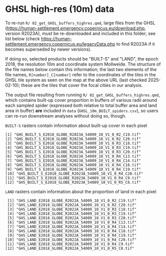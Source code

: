 
# GHSL high-res (10m) data


 To re-run `R/ 02_get_GHSL_buffers_highres.qmd`, large files from the GHSL (<https://human-settlement.emergency.copernicus.eu/download.php>, version R2023A), must be re-downloaded and included in this folder; see list below (check <https://human-settlement.emergency.copernicus.eu/legacyData.php> to find R2023A if it becomes superseded by newer versions).

 If doing so, selected products should be "BUILT-S" and "LAND", the epoch 2018, the resolution 10m and coordinate system Mollweide. The structure of the file names below contain this information; the last two elements of the file names, `R[number]_C[number]` refer to the coordinates of the tiles in the GHSL tile system as seen on the map at the above URL (last checked 2025-02-10); these are the tiles that cover the focal cities in our analysis.

 The output file resulting from running `R/ 02_get_GHSL_buffers_highres.qmd`, which contains built-up cover proportion in buffers of various radii around each sampled spider (expressed both relative to total buffer area and land area in buffer)  **are** included in `data` (`GHSL_10m_BUILT_spiders.csv`), so users can re-run downstream analyses without doing so, though.

`BUILT-S` rasters contain information about built-up cover in each pixel
 ```
 [1] "GHS_BUILT_S_E2018_GLOBE_R2023A_54009_10_V1_0_R2_C19.tif"
 [2] "GHS_BUILT_S_E2018_GLOBE_R2023A_54009_10_V1_0_R2_C20.tif"
 [3] "GHS_BUILT_S_E2018_GLOBE_R2023A_54009_10_V1_0_R3_C18.tif"
 [4] "GHS_BUILT_S_E2018_GLOBE_R2023A_54009_10_V1_0_R3_C19.tif"
 [5] "GHS_BUILT_S_E2018_GLOBE_R2023A_54009_10_V1_0_R3_C20.tif"
 [6] "GHS_BUILT_S_E2018_GLOBE_R2023A_54009_10_V1_0_R4_C13.tif"
 [7] "GHS_BUILT_S_E2018_GLOBE_R2023A_54009_10_V1_0_R4_C14.tif"
 [8] "GHS_BUILT_S_E2018_GLOBE_R2023A_54009_10_V1_0_R4_C18.tif"
 [9] "GHS_BUILT_S_E2018_GLOBE_R2023A_54009_10_V1_0_R4_C19.tif"
[10] "GHS_BUILT_S_E2018_GLOBE_R2023A_54009_10_V1_0_R4_C20.tif"
[11] "GHS_BUILT_S_E2018_GLOBE_R2023A_54009_10_V1_0_R4_C9.tif" 
[12] "GHS_BUILT_S_E2018_GLOBE_R2023A_54009_10_V1_0_R5_C8.tif" 
```
`LAND` rasters contain information about the proportion of land in each pixel

```
 [1] "GHS_LAND_E2018_GLOBE_R2022A_54009_10_V1_0_R2_C19.tif"
 [2] "GHS_LAND_E2018_GLOBE_R2022A_54009_10_V1_0_R2_C20.tif"
 [3] "GHS_LAND_E2018_GLOBE_R2022A_54009_10_V1_0_R3_C18.tif"
 [4] "GHS_LAND_E2018_GLOBE_R2022A_54009_10_V1_0_R3_C19.tif"
 [5] "GHS_LAND_E2018_GLOBE_R2022A_54009_10_V1_0_R3_C20.tif"
 [6] "GHS_LAND_E2018_GLOBE_R2022A_54009_10_V1_0_R4_C13.tif"
 [7] "GHS_LAND_E2018_GLOBE_R2022A_54009_10_V1_0_R4_C14.tif"
 [8] "GHS_LAND_E2018_GLOBE_R2022A_54009_10_V1_0_R4_C18.tif"
 [9] "GHS_LAND_E2018_GLOBE_R2022A_54009_10_V1_0_R4_C19.tif"
[10] "GHS_LAND_E2018_GLOBE_R2022A_54009_10_V1_0_R4_C20.tif"
[11] "GHS_LAND_E2018_GLOBE_R2022A_54009_10_V1_0_R4_C9.tif" 
[12] "GHS_LAND_E2018_GLOBE_R2022A_54009_10_V1_0_R5_C8.tif" 
```